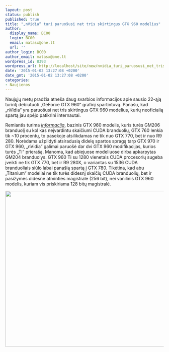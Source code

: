 ```yaml
---
layout: post
status: publish
published: true
title: "„nVidia“ turi paruošusi net tris skirtingus GTX 960 modelius"
author:
  display_name: BC00
  login: BC00
  email: matasx@one.lt
  url: ''
author_login: BC00
author_email: matasx@one.lt
wordpress_id: 8393
wordpress_url: http://localhost/site/new/nvidia_turi_paruosusi_net_tris_skirtingus_gtx_960_modelius/
date: '2015-01-02 13:27:08 +0200'
date_gmt: '2015-01-02 13:27:08 +0200'
categories:
- Naujienos
---
```

<p>
	Naujųjų metų pradžia atne&scaron;a daug svarbios informacijos apie sausio 22-ąją turintį debiutuoti &bdquo;GeForce GTX 960&ldquo; grafinį spartintuvą. Pana&scaron;u, kad &bdquo;nVidia&ldquo; yra paruo&scaron;usi net tris skirtingus GTX 960 modelius, kurių neoficialią spartą jau spėjo patikrini internautai.</p>
<p>
	Remiantis turima <a href="http://wccftech.com/gtx-960-ti-benchmarks-specs-revealed/"><em>informacija</em></a>, bazinis GTX 960 modelis, kuris turės GM206 branduolį su kol kas neįvardintu skaičiumi CUDA branduolių, GTX 760 lenkia tik ~10 procentų, to pasekoje atsilikdamas ne tik nuo GTX 770, bet ir nuo R9 280. Norėdama užpildyti atsiradusią didelę spartos spragą tarp GTX 970 ir GTX 960, &bdquo;nVidia&ldquo; galimai paruo&scaron;ė dar dvi GTX 960 modifikacijas, kurios turės &bdquo;Ti&ldquo; priera&scaron;ą. Manoma, kad abiejuose modeliuose dirba apkarpytas GM204 branduolys. GTX 960 Ti su 1280 vienetais CUDA procesorių sugeba įveikti ne tik GTX 770, bet ir R9 280X, o variantas su 1536 CUDA branduoliais siūlo labai pana&scaron;ią spartą į GTX 780. Tikėtina, kad abu &bdquo;Titanium&ldquo; modeliai ne tik turės didesnį skaičių CUDA branduolių, bet ir pasižymės didesne atminties magistrale (256 bit), nei vanilinis GTX 960 modelis, kuriam vis priskiriama 128 bitų magistralė.</p>
<p>
	<img alt="" src="http://technews.lt/userfiles/Nvidia-Geforce-GTX-960-GTX-960-Ti-GTX-960-Ti-Ultra.jpg" style="width: 520px; height: 495px;" /></p>
